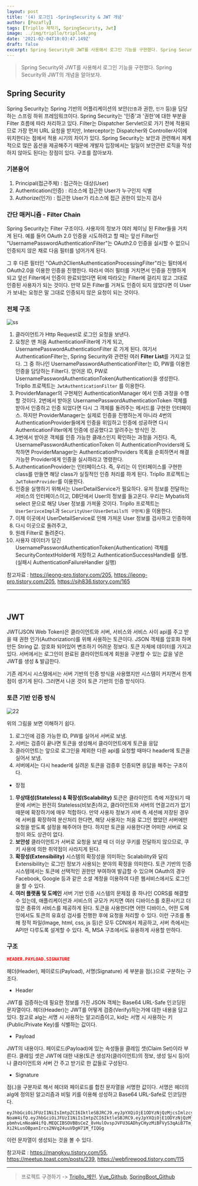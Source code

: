 ```yaml
---
layout: post
title: '(4) 로그인1 -SpringSecurity & JWT 개념'
author: [Pozafly]
tags: [Tripllo 제작기, SpringSecurity, Jwt]
image: ../img/tripllo/tripllo4.png
date: '2021-02-04T10:03:47.149Z'
draft: false
excerpt: Spring Security와 JWT를 사용해서 로그인 기능을 구현했다. Spring Security와 JWT의 개념을 알아보자.
---
```


> Spring Security와 JWT를 사용해서 로그인 기능을 구현했다. Spring Security와 JWT의 개념을 알아보자.

## Spring Security

Spring Security는 Spring 기반의 어플리케이션의 보안(`인증`과 권한, `인가` 등)을 담당하는 스프링 하위 프레임워크이다. Spring Security는 '인증'과 '권한'에 대한 부분을 Filter 흐름에 따라 처리하고 있다. Filter는 Dispatcher Servlet으로 가기 전에 적용되므로 가장 먼저 URL 요청을 받지만, Interceptor는 Dispatcher와 Controller사이에 위치한다는 점에서 적용 시기의 차이가 있다. Spring Security는 보안과 관련해서 체계적으로 많은 옵션을 제공해주기 때문에 개발자 입장에서는 일일이 보안관련 로직을 작성하지 않아도 된다는 장점이 있다. 구조를 잡아보자.

### 기본용어

1. Principal(접근주체) : 접근하는 대상(User)
2. Authentication(인증) : 리소스에 접근한 User가 누구인지 식별
3. Authorize(인가) : 접근한 User가 리소스에 접근 권한이 있는지 검사

### 간단 매커니즘 - Filter Chain

Spring Security는 Filter 구조이다. 사용자의 정보가 여러 체이닝 된 Filter들을 거치게 된다. 예를 들어 OAuth 2.0 인증을 시도하려고 할 때는 앞선 Filter인 "UsernamePasswordAuthenticationFilter"는 OAuth2.0 인증을 실시할 수 없으니 인증되지 않은 채로 다음 필터를 넘어가게 된다.

그 후 다른 필터인 "OAuth2ClientAuthenticationProcessingFilter"라는 필터에서 OAuth2.0을 이용한 인증을 진행한다. 따라서 여러 필터를 거치면서 인증을 진행하게 되고 앞선 Filter에서 인증이 완료되었다면 뒤에 따라오는 Filter에 걸리지 않고 그대로 인증된 사용자가 되는 것이다. 만약 모든 Filter를 거쳐도 인증이 되지 않았다면 이 User가 보내는 요청은 말 그대로 인증되지 않은 요청이 되는 것이다.

### 전체 구조

![ss](https://user-images.githubusercontent.com/59427983/106862908-1d5f0600-670b-11eb-8b65-8e83e71636e3.png)

1. 클라이언트가 Http Request로 로그인 요청을 보낸다.
2. 요청은 맨 처음 AuthenticationFilter에 가게 되고, UsernamePasswordAuthenticationFilter 로 가게 된다. 여기서 AuthenticationFilter는, Spring Security와 관련된 여러 **Filter List**를 가지고 있다. 그 중 하나인 UsernamePasswordAuthenticationFilter는 ID, PW를 이용한 인증을 담당하는 Filter다. 얻어온 ID, PW로 UsernamePasswordAuthenticationToken(Authentication)을 생성한다. Tripllo 프로젝트는 `JwtAuthenticationFilter` 를 이용한다.
3. ProviderManager의 구현체인 AuthenticationManager 에서 인증 과정을 수행할 것이다. 2번에서 받아온 UsernamePasswordAuthenticationToken 객체를 받아서 인증하고 인증 되었다면 다시 그 객체를 돌려주는 메서드를 구현한 인터페이스. 하지만 ProviderManager는 실제로 인증을 진행하는게 아니라 4번의 AuthenticationProvider들에게 인증을 위임하고 인증에 성공하면 다시 AuthenticationFilter에게 인증에 성공했다고 알려주는 방식인 것.
4. 3번에서 받아온 객체를 인증 가능한 클래스인지 확인하는 과정을 거친다. 즉, UsernamePasswordAuthenticationToken 이 AuthenticationProviders에 도착하면 ProviderManager는 AuthenticationProviders 목록을 순회하면서 해결 가능한 Provider에게 인증을 실시하라고 명령한다.
5. AuthenticationProvider는 인터페이스다. 즉, 우리는 이 인터페이스를 구현한 class를 만들면 해당 class가 실질적인 인증 처리를 하게 된다. Tripllo 프로젝트는 `JwtTokenProvider`를 이용한다.
6. 인증을 실행하기 위해서는 UserDetailService가 필요하다. 유저 정보를 전달하는 서비스의 인터페이스이고, DB단에서 User의 정보를 들고온다. 우리는 Mybatis의 select 문으로 해당 User 정보를 가져올 것이다. Tripllo 프로젝트는 `UserSerivceImpl`과 `SecurityUser(UserDetails의 구현체)`을 이용한다.
7. 이제 이곳에서 UserDetailService로 인해 가져온 User 정보를 검사하고 인증하여
8. 다시 이곳으로 돌려주고,
9. 원래 Filter로 돌려준다.
10. 사용자 데이터가 담긴 UsernamePasswordAuthenticationToken(Authentication) 객체를 SecurityContextHolder에 저장하고 AuthenticationSuccessHandle를 실행. (실패시 AuthenticationFailureHandler 실행)

참고자료 : <https://jeong-pro.tistory.com/205>, <https://jeong-pro.tistory.com/205>, <https://sjh836.tistory.com/165>

<hr/>

<br/>

## JWT

JWT(JSON Web Token)은 클라이언트와 서버, 서비스와 서비스 사이 api를 주고 받을 때 권한 인가(Authorization)를 위해 사용하는 토큰이다. JSON 객체를 암호화 하며 만든 String 값. 암호화 되어있어 변조하기 어려운 정보다. 토큰 자체에 데이터를 가지고 있다. 서버에서는 로그인이 완료된 클라이언트에게 회원을 구분할 수 있는 값을 넣은 JWT를 생성 & 발급한다.

기존 레거시 시스템에서는 서버 기반의 인증 방식을 사용했지만 시스템이 커지면서 한계점이 생기게 된다. 그러면서 나온 것이 토큰 기반의 인증 방식이다.

### 토큰 기반 인증 방식

![22](https://user-images.githubusercontent.com/59427983/106880800-260e0700-6720-11eb-8682-44f9a389721b.png)

위의 그림을 보면 이해하기 쉽다.

1. 로그인에 검증 가능한 ID, PW를 실어서 서버로 보냄.
2. 서버는 검증이 끝나면 토큰을 생성해서 클라이언트에게 토큰을 응답
3. 클라이언트는 앞으로 로그인을 제외한 다른 api를 요청할 때마다 header에 토큰을 실어서 보냄.
4. 서버에서는 다시 header에 실려온 토큰을 검증후 인증되면 응답을 해주는 구조이다.

- 장점

1. **무상태성(Stateless) & 확장성(Scalability)**
   토큰은 클라이언트 측에 저장되기 때문에 서버는 완전히 Stateless(비보존)하고, 클라이언트와 서버의 연결고리가 없기 때문에 확장하기에 매우 적합하다. 만약 사용자 정보가 서버 측 세션에 저장된 경우에 서버를 확장하여 분산처리 한다면, 해당 사용자는 처음 로그인 했었던 서버에만 요청을 받도록 설정을 해주어야 한다. 하지만 토큰을 사용한다면 어떠한 서버로 요청이 와도 상관이 없다.
2. **보안성**
   클라이언트가 서버로 요청을 보낼 때 더 이상 쿠키를 전달하지 않으므로, 쿠키 사용에 의한 취약점이 사라지게 된다.
3. **확장성(Extensibility)**
   시스템의 확장성을 의미하는 Scalability와 달리 Extensibility는 로그인 정보가 사용되는 분야의 확정을 의미한다. 토큰 기반의 인증 시스템에서는 토큰에 선택적인 권한만 부여하여 발급할 수 있으며 OAuth의 경우 Facebook, Google 등과 같은 소셜 계정을 이용하여 다른 웹서비스에서도 로그인을 할 수 있다.
4. **여러 플랫폼 및 도메인**
   서버 기반 인증 시스템의 문제점 중 하나인 CORS를 해결할 수 있는데, 애플리케이션과 서비스의 규모가 커지면 여러 디바이스를 호환시키고 더 많은 종류의 서비스를 제공하게 된다. 토큰을 사용한다면 어떤 디바이스, 어떤 도메인에서도 토큰의 유효성 검사를 진행한 후에 요청을 처리할 수 있다. 이런 구조를 통해 정적 파일(Image, html, css, js 등)은 모두 CDN에서 제공하고, 서버 측에서는 API만 다루도록 설게할 수 있다. 즉, MSA 구조에서도 유용하게 사용할 만하다.

### 구조

```json
HEADER.PAYLOAD.SIGNATURE
```

헤더(Header), 페이로드(Payload), 서명(Signature) 세 부분을 점(.)으로 구분하는 구조다.

- Header

JWT를 검증하는데 필요한 정보를 가진 JSON 객체는 Base64 URL-Safe 인코딩된 문자열이다. 헤더(Header)는 JWT를 어떻게 검증(Verify)하는가에 대한 내용을 담고 있다. 참고로 alg는 서명 시 사용하는 알고리즘이고, kid는 서명 시 사용하는 키(Public/Private Key)를 식별하는 값이다.

- Payload

JWT의 내용이다. 페이로드(Payload)에 있는 속성들을 클레임 셋(Claim Set)이라 부른다. 클레임 셋은 JWT에 대한 내용(토큰 생성자(클라이언트)의 정보, 생성 일시 등)이나 클라이언트와 서버 간 주고 받기로 한 값들로 구성된다.

- Signature

점(.)을 구분자로 해서 헤더와 페이로드를 합친 문자열을 서명한 값이다. 서명은 헤더의 alg에 정의된 알고리즘과 비밀 키를 이용해 성성하고 Base64 URL-Safe로 인코딩한다.

```
eyJhbGciOiJFUzI1NiIsImtpZCI6IktleSBJRCJ9.eyJpYXQiOjE1ODYzNjQzMjcsImlzcyI6ImppbmhvLn
NoaW4ifQ.eyJhbGciOiJFUzI1NiIsImtpZCI6IktleSBJRC9.eyJpYXQiOjE1ODYzNjQzMjcsImlzcyI6Imp
pbmhvLnNoaW4ifQ.MEQCIBSOVBBsCeZ_8vHulOvspJVFU3GADhyCHyzMiBFVyS3qAiB7Tm_ME
Xi2kLusOBpanIrcs2NVq24uuVDgH71M_fIQGg
```

이런 문자열이 생성되는 것을 볼 수 있다.

참고자료 : <https://mangkyu.tistory.com/55>, <https://meetup.toast.com/posts/239>, <https://webfirewood.tistory.com/115>

<hr/>

> 프로젝트 구경하기 -> [Tripllo\_메인](https://tripllo.tech), [Vue_Github](https://github.com/pozafly/tripllo_vue), [SpringBoot_Github](https://github.com/pozafly/tripllo_springBoot)